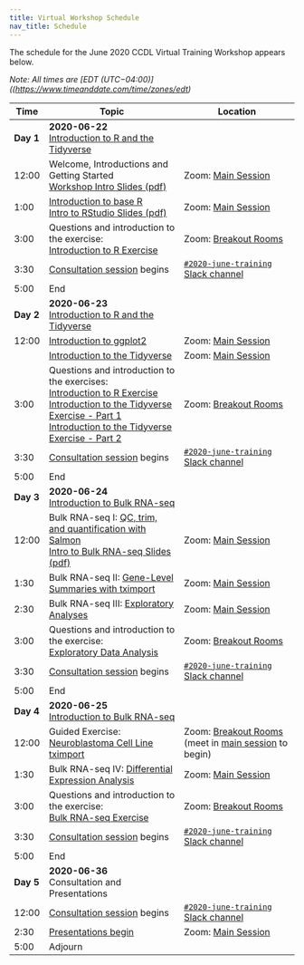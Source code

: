 ```yaml
---
title: Virtual Workshop Schedule
nav_title: Schedule
---
```



The schedule for the June 2020 CCDL Virtual Training Workshop appears below.

*Note: All times are [EDT (UTC−04:00)]((https://www.timeanddate.com/time/zones/edt)*

| Time        | Topic                                          | Location |
|-------------|------------------------------------------------|----------|
| **Day 1**   | **2020-06-22** <br> [Introduction to R and the Tidyverse](https://github.com/AlexsLemonade/training-modules/blob/{{site.release_tag}}/intro-to-R-tidyverse/README.md)
| 12:00       | Welcome, Introductions and Getting Started <br> [Workshop Intro Slides (pdf)](../slides/2020-06-22_01_CCDL_Workshop_Intro.pdf) | Zoom: [Main Session](../virtual-setup/zoom-procedures.md#joining-a-zoom-call) |
| 1:00       | [Introduction to base R](https://htmlpreview.github.io/?https://github.com/AlexsLemonade/training-modules/blob/{{site.release_tag}}/intro-to-R-tidyverse/01-intro_to_base_R.nb.html) <br> [Intro to RStudio Slides (pdf)](../slides/2020-06-22_02_Intro_to_RStudio_Server.pdf) | Zoom: [Main Session](../virtual-setup/zoom-procedures.md#joining-a-zoom-call) |
| 3:00        | Questions and introduction to the exercise: <br> [Introduction to R Exercise](https://github.com/AlexsLemonade/training-modules/blob/{{site.release_tag}}/intro-to-R-tidyverse/01b-intro_to_base_R_exercise.Rmd) | Zoom: [Breakout Rooms](../virtual-setup/zoom-procedures.md#using-zoom-breakout-rooms) |
| 3:30 		 | [Consultation session](workshop-structure.md#consultation-sessions) begins | [`#2020-june-training` Slack channel](../virtual-setup/slack-procedures.md#general-use) |
| 5:00        | End             | |
| **Day 2**   | **2020-06-23** <br> [Introduction to R and the Tidyverse](https://github.com/AlexsLemonade/training-modules/blob/{{site.release_tag}}/intro-to-R-tidyverse/README.md)      | |
| 12:00      | [Introduction to ggplot2](https://htmlpreview.github.io/?https://github.com/AlexsLemonade/training-modules/blob/{{site.release_tag}}/intro-to-R-tidyverse/02-intro_to_ggplot2.nb.html) | Zoom: [Main Session](../virtual-setup/zoom-procedures.md#joining-a-zoom-call) |
|             | [Introduction to the Tidyverse](https://htmlpreview.github.io/?https://github.com/AlexsLemonade/training-modules/blob/{{site.release_tag}}/intro-to-R-tidyverse/03-intro_to_tidyverse.nb.html) | Zoom: [Main Session](../virtual-setup/zoom-procedures.md#joining-a-zoom-call)
| 3:00        | Questions and introduction to the exercises: <br> [Introduction to R Exercise](https://github.com/AlexsLemonade/training-modules/blob/{{site.release_tag}}/intro-to-R-tidyverse/04a-intro_to_R_exercise.Rmd) <br> [Introduction to the Tidyverse Exercise - Part 1](https://github.com/AlexsLemonade/training-modules/blob/{{site.release_tag}}/intro-to-R-tidyverse/04b-intro_to_tidyverse_exercise-part-1.Rmd) <br> [Introduction to the Tidyverse Exercise - Part 2](https://github.com/AlexsLemonade/training-modules/blob/{{site.release_tag}}/intro-to-R-tidyverse/04c-intro_to_tidyverse_exercise-part-2.Rmd) | Zoom: [Breakout Rooms](../virtual-setup/zoom-procedures.md#using-zoom-breakout-rooms) |
| 3:30        | [Consultation session](workshop-structure.md#consultation-sessions) begins | [`#2020-june-training` Slack channel](../virtual-setup/slack-procedures.md#general-use) |
| 5:00        | End             |
| **Day 3**   | **2020-06-24** <br> [Introduction to Bulk RNA-seq](https://github.com/AlexsLemonade/training-modules/blob/{{site.release_tag}}/RNA-seq/README.md) | 
| 12:00       | Bulk RNA-seq I: [QC, trim, and quantification with Salmon](https://github.com/AlexsLemonade/training-modules/blob/{{site.release_tag}}/RNA-seq/01-qc_trim_quant.md) <br>  [Intro to Bulk RNA-seq  Slides (pdf)](../slides/2020-06-24_01_Intro_to_RNAseq.pdf)     | Zoom: [Main Session](../virtual-setup/zoom-procedures.md#joining-a-zoom-call)
| 1:30       | Bulk RNA-seq II: [Gene-Level Summaries with tximport](https://htmlpreview.github.io/?https://github.com/AlexsLemonade/training-modules/blob/{{site.release_tag}}/RNA-seq/02-gastric_cancer_tximport.nb.html) | Zoom: [Main Session](../virtual-setup/zoom-procedures.md#joining-a-zoom-call)
| 2:30        | Bulk RNA-seq III: [Exploratory Analyses](https://htmlpreview.github.io/?https://github.com/AlexsLemonade/training-modules/blob/{{site.release_tag}}/RNA-seq/03-gastric_cancer_exploratory.nb.html) |  Zoom: [Main Session](../virtual-setup/zoom-procedures.md#joining-a-zoom-call)
| 3:00        | Questions and introduction to the exercise: <br> [Exploratory Data Analysis](https://github.com/AlexsLemonade/training-modules/blob/{{site.release_tag}}RNA-seq/03b-exploratory_data_analysis_exercise.Rmd) | Zoom: [Breakout Rooms](../virtual-setup/zoom-procedures.md#using-zoom-breakout-rooms) |
| 3:30        | [Consultation session](workshop-structure.md#consultation-sessions) begins | [`#2020-june-training` Slack channel](../virtual-setup/slack-procedures.md#general-use) |
| 5:00        | End             |        
| **Day 4**   | **2020-06-25** <br> [Introduction to Bulk RNA-seq](https://github.com/AlexsLemonade/training-modules/blob/{{site.release_tag}}/RNA-seq/README.md) | 
| 12:00       | Guided Exercise: [Neuroblastoma Cell Line tximport](https://github.com/AlexsLemonade/training-modules/blob/{{site.release_tag}}/RNA-seq/04-nb_cell_line_tximport.md) | Zoom: [Breakout Rooms](../virtual-setup/zoom-procedures.md#using-zoom-breakout-rooms) (meet in [main session](../virtual-setup/zoom-procedures.md#joining-a-zoom-call) to begin)
| 1:30        | Bulk RNA-seq IV: [Differential Expression Analysis](https://htmlpreview.github.io/?https://github.com/AlexsLemonade/training-modules/blob/{{site.release_tag}}/RNA-seq/05-nb_cell_line_DESeq2.nb.html)               | Zoom: [Main Session](../virtual-setup/zoom-procedures.md#joining-a-zoom-call) |
| 3:00        | Questions and introduction to the exercise: <br> [Bulk RNA-seq Exercise](https://github.com/AlexsLemonade/training-modules/blob/{{site.release_tag}}/RNA-seq/06-bulk_rnaseq_exercise.Rmd) | Zoom: [Breakout Rooms](../virtual-setup/zoom-procedures.md#using-zoom-breakout-rooms) |
| 3:30        | [Consultation session](workshop-structure.md#consultation-sessions) begins | [`#2020-june-training` Slack channel](../virtual-setup/slack-procedures.md#general-use) |
| 5:00        | End             |
| **Day 5**   | **2020-06-36** <br> Consultation and Presentations |
| 12:00       | [Consultation session](workshop-structure.md#consultation-sessions) begins |  [`#2020-june-training` Slack channel](../virtual-setup/slack-procedures.md#general-use) |
| 2:30        | [Presentations begin](workshop-structure.md#presentations) | Zoom: [Main Session](../virtual-setup/zoom-procedures.md#joining-a-zoom-call) |
| 5:00        | Adjourn   |
